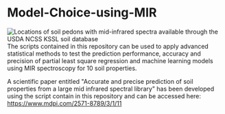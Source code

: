  # Model-Choice-using-MIR

![Locations of soil pedons with mid-infrared spectra available through the USDA NCSS KSSL soil database](https://github.com/sdangal/Model-Choice-using-MIR/blob/master/Figure.jpg)
The scripts contained in this repository can be used to apply advanced statistical methods to test the prediction performance, accuracy and precision of partial least square regression and machine learning models using MIR spectroscopy for 10 soil properties.
 
A scientific paper entitled "Accurate and precise prediction of soil properties from a large mid infrared spectral library" has been developed using the script contain in this repository and can be accessed here: https://www.mdpi.com/2571-8789/3/1/11
